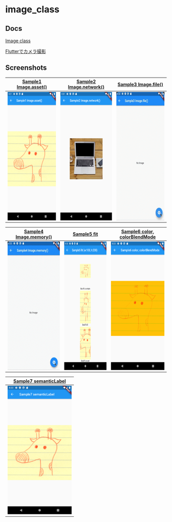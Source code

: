 # image_class

## Docs

[Image class](https://api.flutter.dev/flutter/widgets/Image-class.html)

[Flutterでカメラ撮影](http://karmactonics.hatenablog.com/entry/2018/09/01/011255)

## Screenshots

|[Sample1 Image.asset()](./lib/pages/sample1.dart)|[Sample2 Image.network()](./lib/pages/sample2.dart)|[Sample3 Image.file()](./lib/pages/sample3.dart)|
|:-:|:-:|:-:|
|<img src="./screenshots/Sample1.png" height="400" alt="Screenshot"/>|<img src="./screenshots/Sample2.png" height="400" alt="Screenshot"/>|<img src="./screenshots/gif/Sample3.gif" height="400" alt="Screenshot"/>|

|[Sample4 Image.memory()](./lib/pages/sample4.dart)|[Sample5 fit](./lib/pages/sample5.dart)|[Sample6 color, colorBlendMode](./lib/pages/sample6.dart)|
|:-:|:-:|:-:|
|<img src="./screenshots/gif/Sample4.gif" height="400" alt="Screenshot"/>|<img src="./screenshots/Sample5.png" height="400" alt="Screenshot"/>|<img src="./screenshots/Sample6.png" height="400" alt="Screenshot"/>|

|[Sample7 semanticLabel](./lib/pages/sample7.dart)|
|:-:|
|<img src="./screenshots/Sample7.png" height="400" alt="Screenshot"/>|
